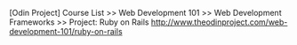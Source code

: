 [Odin Project] Course List >> Web Development 101 >> Web Development Frameworks >> Project: Ruby on Rails
http://www.theodinproject.com/web-development-101/ruby-on-rails